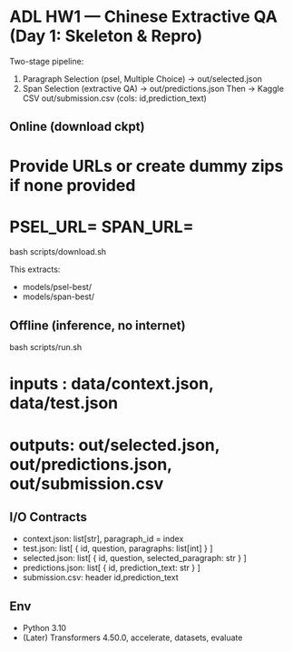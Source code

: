 ﻿# ADL HW1 — Chinese Extractive QA (Day 1: Skeleton & Repro)

Two-stage pipeline:
1) Paragraph Selection (psel, Multiple Choice) → out/selected.json
2) Span Selection (extractive QA) → out/predictions.json
Then → Kaggle CSV out/submission.csv (cols: id,prediction_text)

## Online (download ckpt)
# Provide URLs or create dummy zips if none provided
# PSEL_URL=<url1> SPAN_URL=<url2>
bash scripts/download.sh

This extracts:
- models/psel-best/
- models/span-best/

## Offline (inference, no internet)
bash scripts/run.sh
# inputs : data/context.json, data/test.json
# outputs: out/selected.json, out/predictions.json, out/submission.csv

## I/O Contracts
- context.json: list[str], paragraph_id = index
- test.json: list[ { id, question, paragraphs: list[int] } ]
- selected.json: list[ { id, question, selected_paragraph: str } ]
- predictions.json: list[ { id, prediction_text: str } ]
- submission.csv: header id,prediction_text

## Env
- Python 3.10
- (Later) Transformers 4.50.0, accelerate, datasets, evaluate
